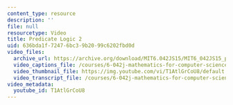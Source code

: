 ```yaml
---
content_type: resource
description: ''
file: null
resourcetype: Video
title: Predicate Logic 2
uid: 636bda1f-7247-6bc3-9b20-99c6202fbd0d
video_files:
  archive_url: https://archive.org/download/MIT6.042JS15/MIT6_042JS15_predicatelogic2_ipod.mp4
  video_captions_file: /courses/6-042j-mathematics-for-computer-science-spring-2015/c15bec8a111852fb9409e52fa3815387_T1AtlGrCoU8.vtt
  video_thumbnail_file: https://img.youtube.com/vi/T1AtlGrCoU8/default.jpg
  video_transcript_file: /courses/6-042j-mathematics-for-computer-science-spring-2015/2ec2efeecafdad1da497f080c8e3b002_T1AtlGrCoU8.pdf
video_metadata:
  youtube_id: T1AtlGrCoU8
---
```

